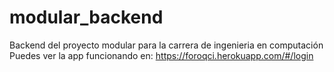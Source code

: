 # modular_backend
Backend del proyecto modular para la carrera de ingenieria en computación
Puedes ver la app funcionando en: https://foroqci.herokuapp.com/#/login